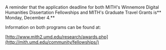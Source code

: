 A reminder that the application deadline for both MITH's Winnemore Digital Humanities Dissertation Fellowships and MITH's Graduate Travel Grants is** Monday, December 4.**

Information on both programs can be found at:

[http://www.mith2.umd.edu/research/awards.php](http://mith.umd.edu/community/fellowships/)